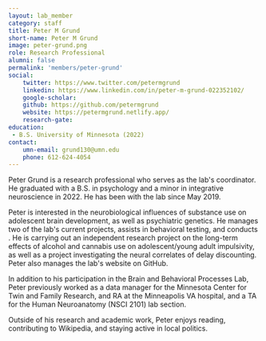 ```yaml
---
layout: lab_member
category: staff
title: Peter M Grund
short-name: Peter M Grund
image: peter-grund.png
role: Research Professional
alumni: false
permalink: 'members/peter-grund'
social:
    twitter: https://www.twitter.com/petermgrund
    linkedin: https://www.linkedin.com/in/peter-m-grund-022352102/
    google-scholar: 
    github: https://github.com/petermgrund
    website: https://petermgrund.netlify.app/
    research-gate: 
education:
 - B.S. University of Minnesota (2022)
contact:
    umn-email: grund130@umn.edu
    phone: 612-624-4054
---
```


Peter Grund is a research professional who serves as the lab's coordinator. He graduated with a B.S. in psychology and a minor in integrative neuroscience in 2022. He has been with the lab since May 2019. 

Peter is interested in the neurobiological influences of substance use on adolescent brain development, as well as psychiatric genetics. He manages two of the lab's current projects, assists in behavioral testing, and conducts . He is carrying out an independent research project on the long-term effects of alcohol and cannabis use on adolescent/young adult impulsivity, as well as a project investigating the neural correlates of delay discounting. Peter also manages the lab's website on GitHub.

In addition to his participation in the Brain and Behavioral Processes Lab, Peter previously worked as a data manager for the Minnesota Center for Twin and Family Research, and RA at the Minneapolis VA hospital, and a TA for the Human Neuroanatomy (NSCI 2101) lab section.

Outside of his research and academic work, Peter enjoys reading, contributing to Wikipedia, and staying active in local politics. 

